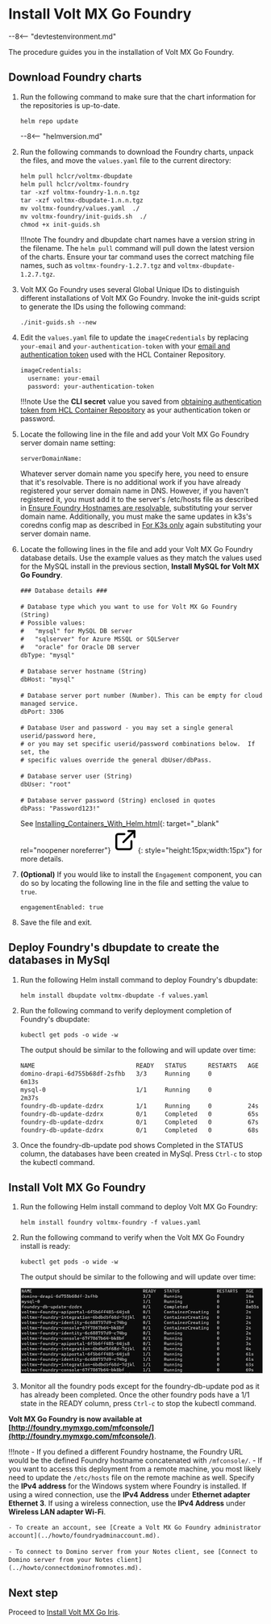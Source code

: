 # Install Volt MX Go Foundry

--8<-- "devtestenvironment.md"

The procedure guides you in the installation of Volt MX Go Foundry. 

<!--
The procedures vary depending on the Volt MX Go release version that you are using. 

## For Volt MX Go v2.1

The procedures are applicable for Volt MX Go v2.1 as only the `voltmx-foundry` helm chart is used for Volt MX Go Foundry installation. 

### 1. Download Foundry charts

1. Run the following command to make sure that the chart information for the repositories is up-to-date.

    ```
    helm repo update
    ```

    --8<-- "helmversion.md"

2. Run the following command to download the Foundry chart, unpack the files, and move the `values.yaml` file to the current directory:

    ```
    helm pull hclcr/voltmx-foundry
    tar -xzf voltmx-foundry-1.n.n.tgz
    mv voltmx-foundry/values.yaml  ./
    mv voltmx-foundry/init-guids.sh  ./
    chmod +x init-guids.sh
    ```
    !!!note
        The chart name has a version string in the filename. The `helm pull` command will pull down the latest version of the chart. Ensure your tar command uses the correct matching file name, such as `voltmx-foundry-1.2.7.tgz`.


3. Volt MX Go Foundry uses several Global Unique IDs to distinguish different installations of Volt MX Go Foundry. Invoke the init-guids script to generate the IDs using the following command:
    ```
    ./init-guids.sh --new
    ```

4. Edit the `values.yaml` file to update the `imageCredentials` by replacing `your-email` and   `your-authentication-token` with your [email and authentication token](obtainauthenticationtoken.md) used with the HCL Container Repository.

    ```{ .yaml .no-copy }
    imageCredentials:
      username: your-email
      password: your-authentication-token
    ```

    !!!note
        Use the **CLI secret** value you saved from [obtaining authentication token from HCL Container Repository](obtainauthenticationtoken.md) as your authentication token or password.

5. Locate the following line in the file and add your Volt MX Go Foundry server domain name setting:

    ```{ .yaml .no-copy }
    serverDomainName:
    ```

    Whatever server domain name you specify here, you need to ensure that it's resolvable. There is no additional work if you have already registered your server domain name in DNS. However, if you haven't registered it, you must add it to the server's /etc/hosts file as described in [Ensure Foundry Hostnames are resolvable](prereqindex.md#for-first-time-installation-of-volt-mx-go), substituting your server domain name. Additionally, you must make the same updates in k3s's coredns config map as described in [For K3s only](prereqindex.md#for-first-time-installation-of-volt-mx-go) again substituting your server domain name.

6. Locate the following lines in the file and add your Volt MX Go Foundry database details. Use the example values as they match the values used for the MySQL install in the previous section, **Install MySQL for Volt MX Go Foundry**.

    ```{ .yaml .no-copy }
    ### Database details ###

    # Database type which you want to use for Volt MX Go Foundry (String)
    # Possible values:
    #   "mysql" for MySQL DB server
    #   "sqlserver" for Azure MSSQL or SQLServer
    #   "oracle" for Oracle DB server
    dbType: "mysql"

    # Database server hostname (String)
    dbHost: "mysql"

    # Database server port number (Number). This can be empty for cloud managed service.
    dbPort: 3306

    # Database User and password - you may set a single general userid/password here,
    # or you may set specific userid/password combinations below.  If set, the
    # specific values override the general dbUser/dbPass.

    # Database server user (String)
    dbUser: "root"

    # Database server password (String) enclosed in quotes
    dbPass: "Password123!"
    ```
    
    See [Installing_Containers_With_Helm.html](https://opensource.hcltechsw.com/volt-mx-docs/95/docs/documentation/Foundry/voltmxfoundry_containers_helm/Content/Installing_Containers_With_Helm.html)
    for more details.

7. **(Optional)** If you would like to install the `Engagement` component, you can do so by locating the following line in the file and setting the value to `true`.

    ```{ .yaml .no-copy }
    engagementEnabled: true
    ```

8. Save the file and exit.

### 2. Install Volt MX Go Foundry

1. Run the following Helm install command to deploy Volt MX Go Foundry:

    ```
    helm install foundry voltmx-foundry -f values.yaml
    ```
    !!! warning "Important"
        The deployment process takes several minutes (more than 5 minutes based on tests). Kindly wait for the process to complete. Once done, you receive a notification that the application has been deployed successfully, including release, build, database, and application information. Otherwise, you will receive an error notification that the deployment is unsuccessful.

2. Run the following command to verify when the Volt MX Go Foundry install is ready:

    ```
    kubectl get pods -o wide -w
    ```

    The output should be similar to the following and will update over time:

    ![output](../assets/images/output11.png)


3. Monitor all the foundry pods and the foundry-db-update pod. Initially, foundry-db-update runs before the other foundry pods are deployed. Once the other foundry pods have a 1/1 state in the READY column, press `Ctrl-c` to stop the kubectl command.

**Volt MX Go Foundry is now available at [http://foundry.mymxgo.com/mfconsole/](http://foundry.mymxgo.com/mfconsole/)**.

!!!note
    - If you defined a different Foundry hostname, the Foundry URL would be the defined Foundry hostname concatenated with `/mfconsole/`.
    - If you want to access this deployment from a remote machine, you most likely need to update the `/etc/hosts` file on the remote machine as well. Specify the **IPv4 address** for the Windows system where Foundry is installed. If using a wired connection, use the **IPv4 Address** under **Ethernet adapter Ethernet 3**. If using a wireless connection, use the **IPv4 Address** under **Wireless LAN adapter Wi-Fi**.
    
    
    - To create an account, see [Create a Volt MX Go Foundry administrator account](../howto/foundryadminaccount.md).
    
    - To connect to Domino server from your Notes client, see [Connect to Domino server from your Notes client](../howto/connectdominofromnotes.md).

Process to [Next step](#next-step).

## For Volt MX Go v2.0.4 or earlier

The procedures are applicable for Volt MX Go v2.0.4 or earlier versions as the following helm charts are used for Volt MX Go Foundry installation:

- `voltmx-dbupdate`
- `voltmx-foundry`

-->

## Download Foundry charts

1. Run the following command to make sure that the chart information for the repositories is up-to-date.

    ```
    helm repo update
    ```

    --8<-- "helmversion.md"

2. Run the following commands to download the Foundry charts, unpack the files, and move the `values.yaml` file to the current directory:

    ```
    helm pull hclcr/voltmx-dbupdate
    helm pull hclcr/voltmx-foundry
    tar -xzf voltmx-foundry-1.n.n.tgz
    tar -xzf voltmx-dbupdate-1.n.n.tgz
    mv voltmx-foundry/values.yaml  ./
    mv voltmx-foundry/init-guids.sh  ./
    chmod +x init-guids.sh
    ```
    !!!note
        The foundry and dbupdate chart names have a version string in the filename. The `helm pull` command will pull down the latest version of the charts. Ensure your tar command uses the correct matching file names, such as `voltmx-foundry-1.2.7.tgz` and `voltmx-dbupdate-1.2.7.tgz`.


3. Volt MX Go Foundry uses several Global Unique IDs to distinguish different installations of Volt MX Go Foundry. Invoke the init-guids script to generate the IDs using the following command:
    ```
    ./init-guids.sh --new
    ```

4. Edit the `values.yaml` file to update the `imageCredentials` by replacing `your-email` and   `your-authentication-token` with your [email and authentication token](../howto/obtainauthenticationtoken.md) used with the HCL Container Repository.

    ```{ .yaml .no-copy }
    imageCredentials:
      username: your-email
      password: your-authentication-token
    ```

    !!!note
        Use the **CLI secret** value you saved from [obtaining authentication token from HCL Container Repository](../howto/obtainauthenticationtoken.md) as your authentication token or password.

5. Locate the following line in the file and add your Volt MX Go Foundry server domain name setting:

    ```{ .yaml .no-copy }
    serverDomainName:
    ```

    Whatever server domain name you specify here, you need to ensure that it's resolvable. There is no additional work if you have already registered your server domain name in DNS. However, if you haven't registered it, you must add it to the server's /etc/hosts file as described in [Ensure Foundry Hostnames are resolvable](prereqindex.md#for-first-time-installation-of-volt-mx-go), substituting your server domain name. Additionally, you must make the same updates in k3s's coredns config map as described in [For K3s only](prereqindex.md#for-first-time-installation-of-volt-mx-go) again substituting your server domain name.

6. Locate the following lines in the file and add your Volt MX Go Foundry database details. Use the example values as they match the values used for the MySQL install in the previous section, **Install MySQL for Volt MX Go Foundry**.

    ```{ .yaml .no-copy }
    ### Database details ###

    # Database type which you want to use for Volt MX Go Foundry (String)
    # Possible values:
    #   "mysql" for MySQL DB server
    #   "sqlserver" for Azure MSSQL or SQLServer
    #   "oracle" for Oracle DB server
    dbType: "mysql"

    # Database server hostname (String)
    dbHost: "mysql"

    # Database server port number (Number). This can be empty for cloud managed service.
    dbPort: 3306

    # Database User and password - you may set a single general userid/password here,
    # or you may set specific userid/password combinations below.  If set, the
    # specific values override the general dbUser/dbPass.

    # Database server user (String)
    dbUser: "root"

    # Database server password (String) enclosed in quotes
    dbPass: "Password123!"
    ```
    
    See [Installing_Containers_With_Helm.html](https://opensource.hcltechsw.com/volt-mx-docs/95/docs/documentation/Foundry/voltmxfoundry_containers_helm/Content/Installing_Containers_With_Helm.html "Link opens a new tab"){: target="_blank" rel="noopener noreferrer"}&nbsp;![link image](../assets/images/external-link.svg){: style="height:15px;width:15px"}
    for more details.

7. **(Optional)** If you would like to install the `Engagement` component, you can do so by locating the following line in the file and setting the value to `true`.

    ```{ .yaml .no-copy }
    engagementEnabled: true
    ```

8. Save the file and exit.

## Deploy Foundry's dbupdate to create the databases in MySql

1. Run the following Helm install command to deploy Foundry's dbupdate:

    ```
    helm install dbupdate voltmx-dbupdate -f values.yaml
    ```

2. Run the following command to verify deployment completion of Foundry's dbupdate:

    ```
    kubectl get pods -o wide -w
    ```

    The output should be similar to the following and will update over time:

    ```{ .yaml .no-copy }
    NAME                            READY   STATUS      RESTARTS   AGE
    domino-drapi-6d755b68df-2sfhb   3/3     Running     0          6m13s
    mysql-0                         1/1     Running     0          2m37s
    foundry-db-update-dzdrx         1/1     Running     0          24s
    foundry-db-update-dzdrx         0/1     Completed   0          65s
    foundry-db-update-dzdrx         0/1     Completed   0          67s
    foundry-db-update-dzdrx         0/1     Completed   0          68s
    ```

3. Once the foundry-db-update pod shows Completed in the STATUS column, the databases have been created in MySql. Press `Ctrl-c` to stop the kubectl command.

## Install Volt MX Go Foundry

1. Run the following Helm install command to deploy Volt MX Go Foundry:

    ```
    helm install foundry voltmx-foundry -f values.yaml
    ```

2. Run the following command to verify when the Volt MX Go Foundry install is ready:

    ```
    kubectl get pods -o wide -w
    ```

    The output should be similar to the following and will update over time:

    ![output](../assets/images/output1.png)


3. Monitor all the foundry pods except for the foundry-db-update pod as it has already been completed. Once the other foundry pods have a 1/1 state in the READY column, press `Ctrl-c` to stop the kubectl command.

**Volt MX Go Foundry is now available at [http://foundry.mymxgo.com/mfconsole/](http://foundry.mymxgo.com/mfconsole/)**.

!!!note
    - If you defined a different Foundry hostname, the Foundry URL would be the defined Foundry hostname concatenated with `/mfconsole/`.
    - If you want to access this deployment from a remote machine, you most likely need to update the `/etc/hosts` file on the remote machine as well. Specify the **IPv4 address** for the Windows system where Foundry is installed. If using a wired connection, use the **IPv4 Address** under **Ethernet adapter Ethernet 3**. If using a wireless connection, use the **IPv4 Address** under **Wireless LAN adapter Wi-Fi**.
    
    - To create an account, see [Create a Volt MX Go Foundry administrator account](../howto/foundryadminaccount.md).
    
    - To connect to Domino server from your Notes client, see [Connect to Domino server from your Notes client](../howto/connectdominofromnotes.md).

## Next step

Proceed to [Install Volt MX Go Iris](installirisindex.md).